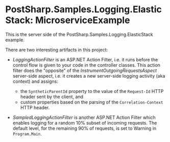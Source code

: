 # PostSharp.Samples.Logging.ElasticStack: MicroserviceExample

This is the server side of the PostSharp.Samples.Logging.ElasticStack example.

There are two interesting artifacts in this project:

* *LoggingActionFilter* is an ASP.NET Action Filter, i.e. it runs before the control flow is given to your code in the controller classes. This action filter does the "opposite" of the *InstrumentOutgoingRequestsAspect* server-side aspect, i.e. it creates a new server-side logging activity (aka context) and assigns:

    * the `SyntheticParentId` property to the value of the `Request-Id` HTTP header sent by the client, and
    * custom properties based on the parsing of the `Correlation-Context` HTTP header. 

* *SampledLoggingActionFilter* is another ASP.NET Action Filter which enables logging for a random 10% subset of incoming requests. The default level, for the remaining 90% of requests, is set to Warning in `Program.Main`.